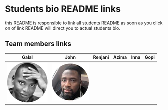 # Students bio README links

this README is responsible to link all students README as soon as you click on
of link README will direct you to actual students bio.

## Team members links

| Galal                          | John                        | Renjani | Azima | Inna | Gopi |
| ------------------------------ | --------------------------- | ------- | ----- | ---- | ---- |
| ![Galal](../images/galal3.png) | ![John](../images/john.png) |         |       |      |      |
